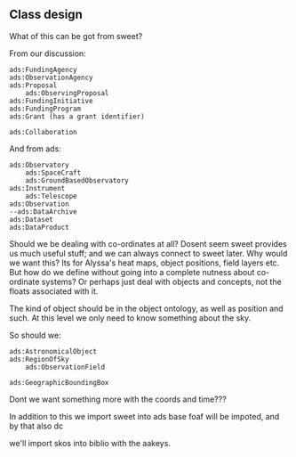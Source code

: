 ## Class design

What of this can be got from sweet?

From our discussion:

	ads:FundingAgency
	ads:ObservationAgency
	ads:Proposal
		ads:ObservingProposal
	ads:FundingInitiative
	ads:FundingProgram
	ads:Grant (has a grant identifier)

	ads:Collaboration

And from ads:

    ads:Observatory
        ads:SpaceCraft
        ads:GroundBasedObservatory
    ads:Instrument
        ads:Telescope
    ads:Observation
    --ads:DataArchive
    ads:Dataset
    ads:DataProduct

Should we be dealing with co-ordinates at all? Dosent seem sweet provides us
much useful stuff; and we can always connect to sweet later. Why would we want this?
Its for Alyssa's heat maps, object positions, field layers etc. But how do we
define without going into a complete nutness about co-ordinate systems? Or perhaps
just deal with objects and concepts, not the floats associated with it.

The kind of object should be in the object ontology, as well as position and such.
At this level we only need to know something about the sky.

So should we:

	ads:AstronomicalObject
	ads:RegionOfSky
		ads:ObservationField

    ads:GeographicBoundingBox

Dont we want something more with the coords and time???

In addition to this we import sweet into ads base
foaf will be impoted, and by that also dc

we'll import skos into biblio with the aakeys.
